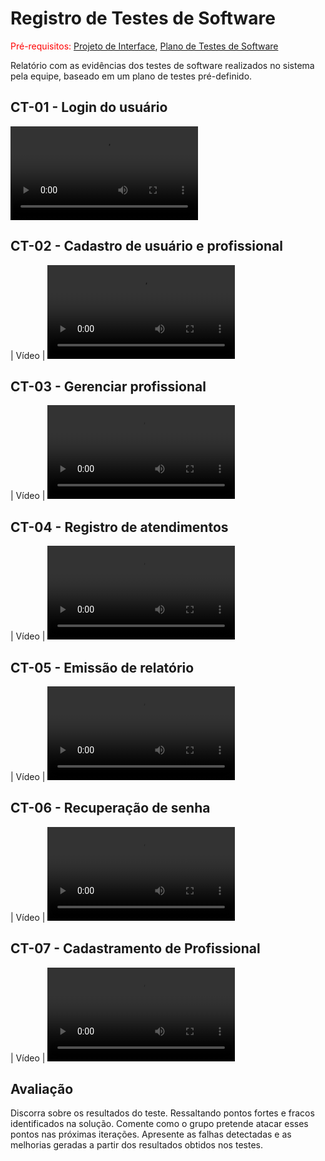 # Registro de Testes de Software

<span style="color:red">Pré-requisitos: <a href="3-Projeto de Interface.md"> Projeto de Interface</a></span>, <a href="8-Plano de Testes de Software.md"> Plano de Testes de Software</a>

Relatório com as evidências dos testes de software realizados no sistema pela equipe, baseado em um plano de testes pré-definido.


## CT-01 - Login do usuário

![Criação de Senha](https://github.com/ICEI-PUC-Minas-PMV-ADS/pmv-ads-2022-1-e2-proj-int-t6-atencao_psicossocial/blob/main/docs/videos/CT01%20-%20Login%20do%20usu%C3%A1rio.mp4)

## CT-02 - Cadastro de usuário e profissional
  
|	Vídeo 	| <video src=""> |

## CT-03 - Gerenciar profissional

|	Vídeo 	| <video src=""> |

## CT-04 - Registro de atendimentos

|	Vídeo 	| <video src=""> |

## CT-05 - Emissão de relatório

|	Vídeo 	| <video src=""> |

## CT-06 - Recuperação de senha

|	Vídeo 	| <video src=""> |
  
## CT-07 - Cadastramento de Profissional

|	Vídeo 	| <video src=""> |  

## Avaliação

Discorra sobre os resultados do teste. Ressaltando pontos fortes e fracos identificados na solução. Comente como o grupo pretende atacar esses pontos nas próximas iterações. Apresente as falhas detectadas e as melhorias geradas a partir dos resultados obtidos nos testes.
